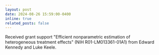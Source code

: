 ```yaml
---
layout: post
date: 2024-08-26 15:59:00-0400
inline: true
related_posts: false
---
```


Received grant support "Efficient nonparametric estimation of heterogeneous treatment effects" (NIH R01-LM013361-01A1) from Edward Kennedy and Luke Keele.
